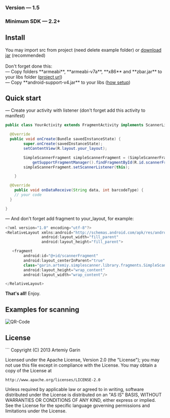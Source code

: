 <h3>Version — 1.5</h3>
<h3>Minimum SDK — 2.2+</h3>

<h2>Install</h2>
You may import src from project (need delete example folder) or <a href="https://github.com/kvirair/Simple-Scanner-Android/releases">download jar</a> (recommended)
<br><br>
Don't forget done this:
<br>
— Copy folders **armeabi**, **armeabi-v7a**, **x86** and **zbar.jar** to your libs folder (<a href="http://zbar.sourceforge.net/">project url</a>)
<br>
— Copy **android-support-v4.jar** to your libs (<a href="http://developer.android.com/tools/support-library/setup.html">how setup</a>)

<h2>Quick start</h2>

— Create your activity with listener (don't forget add this activity to manifest)

```java
public class YourActivity extends FragmentActivity implements ScannerListener {

  @Override
  public void onCreate(Bundle savedInstanceState) {
        super.onCreate(savedInstanceState);
        setContentView(R.layout.your_layout);

        SimpleScannerFragment simpleScannerFragment = (SimpleScannerFragment)
            getSupportFragmentManager().findFragmentById(R.id.scannerFragment);
        simpleScannerFragment.setScannerListener(this);

    }

  @Override
    public void onDataReceive(String data, int barcodeType) {
    // your code
  }

}
```

— And don't forget add fragment to your_layout, for example:

```java
<?xml version="1.0" encoding="utf-8"?>
<RelativeLayout xmlns:android="http://schemas.android.com/apk/res/android"
                android:layout_width="fill_parent"
                android:layout_height="fill_parent">

   <fragment
        android:id="@+id/scannerFragment"
        android:layout_centerInParent="true"
        class="garin.artemiy.simplescanner.library.fragments.SimpleScannerFragment"
        android:layout_height="wrap_content"
        android:layout_width="wrap_content"/>

</RelativeLayout>
```

**That's all!** Enjoy.

<h2>Examples for scanning</h2>

![QR-Code](http://img208.imageshack.us/img208/4696/ors.gif)

<h2>License</h2>
```
Copyright (C) 2013 Artemiy Garin

Licensed under the Apache License, Version 2.0 (the "License");
you may not use this file except in compliance with the License.
You may obtain a copy of the License at

    http://www.apache.org/licenses/LICENSE-2.0

Unless required by applicable law or agreed to in writing, software
distributed under the License is distributed on an "AS IS" BASIS,
WITHOUT WARRANTIES OR CONDITIONS OF ANY KIND, either express or implied.
See the License for the specific language governing permissions and
limitations under the License.
```

